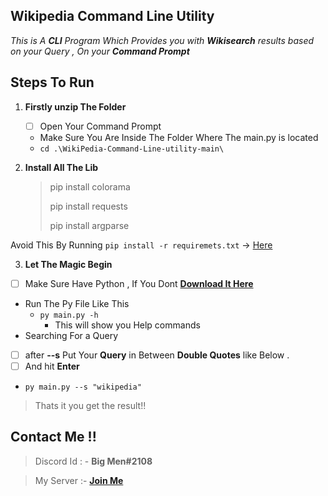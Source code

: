 ## **Wikipedia Command Line Utility**

*This is A **CLI** Program Which Provides you with **Wikisearch** results based on your Query , On your **Command Prompt***

 

## Steps To Run

 1. **Firstly unzip The Folder**

	 
	 - [ ] Open Your Command Prompt 
	 - Make Sure You Are Inside The Folder Where The main.py is located 
	 - `cd .\WikiPedia-Command-Line-utility-main\` 
 2. **Install All The Lib**

	 >pip install colorama
	 >
	 >pip install requests
	 >
	 >pip install argparse
	 >

  Avoid This By Running `pip install -r requiremets.txt` -> [Here]()

 3. **Let The Magic Begin**
 
 - [ ] Make Sure Have Python , If You Dont **[Download It Here](https://www.python.org/downloads/)**


 - Run The Py File Like This 
    - `py main.py -h`
      - This will show you Help commands
- Searching For a Query
    
 - [ ] after **--s**  Put Your **Query** in Between **Double Quotes** like Below .
 - [ ] And hit **Enter**
  - `py main.py --s "wikipedia"`
 
 

> Thats it you get the result!!




## Contact Me !!

> Discord Id : - **Big Men#2108**
> 

> My Server :- **[Join Me](https://discord.gg/j2NeBaCWYy)**

   

 



